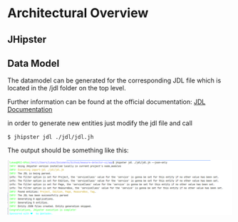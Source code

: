 # Architectural Overview

## JHipster

## Data Model

The datamodel can be generated for the corresponding JDL file which is located in the /jdl folder on the top level. 

Further information can be found at the official documentation: [JDL Documentation](http://easynode.github.io/jdl/)

in order to generate new entities just modify the jdl file and call

    $ jhipster jdl ./jdl/jdl.jh

The output should be something like this:

![Entity Update](img/entity-update.png)
